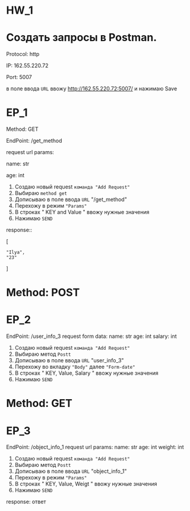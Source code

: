 # HW_1

# Создать запросы в Postman.

Protocol: http

IP: 162.55.220.72

Port: 5007


в поле ввода `URL` ввожу http://162.55.220.72:5007/ и нажимаю Save

 # EP_1
 
 Method: GET
 
 EndPoint: /get_method
 
 request url params: 
 
 name: str
 
 age: int


1. Создаю новый request `команда "Add Request"`
2. Выбираю `method get`
3. Дописываю  в поле ввода `URL`  "/get_method"
4. Перехожу в режим `"Params"`
5. В строках " KEY and Value " ввожу нужные значения 
6. Нажимаю `SEND`

response:: 

[

    "Ilya",
    "23"
    
]
 
# Method: POST

# EP_2

EndPoint: /user_info_3
request form data:
name: str
age: int
salary: int

1. Создаю новый request `команда "Add Request"`
2. Выбираю метод `Postt`
3. Дописываю  в поле ввода `URL`  "user_info_3"
4. Перехожу во вкладку `"Body"` далее `"Form-date"`
5. В строках " KEY, Value, Salary " ввожу нужные значения 
6. Нажимаю `SEND`

# Method: GET 

# EP_3

EndPoint: /object_info_1
request url params: 
name: str
age: int
weight: int

1. Создаю новый request `команда "Add Request"`
2. Выбираю метод `Postt`
3. Дописываю  в поле ввода `URL`  "object_info_1"
4. Перехожу в режим `"Params"`
5. В строках " KEY, Value, Weigt " ввожу нужные значения 
6. Нажимаю `SEND`

response:
ответ

